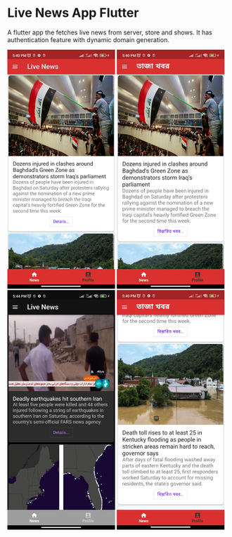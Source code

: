 # Live News App Flutter

A flutter app the fetches live news from server, store and shows. 
It has authentication feature with dynamic domain generation.

<img src="ss/ss_1.jpg" width="245">  <img src="ss/ss_2.jpg" width="245">  <img src="ss/ss_3.jpg" width="245">  <img src="ss/ss_4.jpg" width="245">



